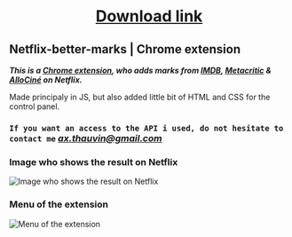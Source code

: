 <a href="https://github.com/Axthauvin/Netflix-better-marks/blob/main/Extension%20Netflix.zip"><h1 align="center"> Download link</h1></a>
## Netflix-better-marks | Chrome extension
***This is a [Chrome extension](https://developer.chrome.com/docs/extensions/), who adds marks from <a href="https://www.imdb.com/">IMDB</a>, <a href="https://www.allocine.fr/">Metacritic</a> & <a href="https://www.allocine.fr/">AlloCiné</a> on Netflix.***

Made principaly in JS, but also added little bit of HTML and CSS for the control panel.

### `If you want an access to the API i used, do not hesitate to contact me` *ax.thauvin@gmail.com*
### Image who shows the result on Netflix
![Image who shows the result on Netflix](https://github.com/Globateur/Netflix-better-marks/blob/main/NetflixBetterMarks-4.png)

### Menu of the extension
![Menu of the extension](https://github.com/Globateur/Netflix-better-marks/blob/main/NetflixBetterMarks-5.png)
